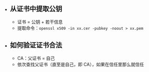 - ## 从证书中提取公钥  
	- 证书 = 公钥 + 若干信息  
	- 提取命令：`openssl x509 -in xx.cer -pubkey -noout > xx.pem`  
- ## 如何验证证书合法  
	- CA：父证书 = 自己  
	- 依次查找父证书（直至是自己，即 CA），如果在信任里那么就信任  
